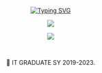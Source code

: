 


  <div align=center>
<p align="center">

<a href="https://git.io/typing-svg"><img src="https://readme-typing-svg.demolab.com?font=Fira+Code&duration=4000&pause=1000&color=09F7D5&center=true&vCenter=true&width=435&lines=%F0%9F%93%9A+Software+Engineer+%F0%9F%9A%80;" alt="Typing SVG" />
</a>
   
</p>
</div>


<!-- First row of skills -->
<p align="center">
  <a href="https://skillicons.dev">
    <img src="https://skillicons.dev/icons?i=js,ts,python,django,flask,fastapi,postman,nginx,react,vue,next,nodejs,docker,cypress&perline=14" />
  </a>
</p>

<!-- Second row of skills -->
<p align="center">
  <a href="https://skillicons.dev">
    <img src="https://skillicons.dev/icons?i=mongodb,redis,mysql,postgresql,dynamodb,prisma,bash,linux,aws,azure,gcp,cloudflare,terraform,kafka&perline=14" />
  </a>
</p>



</br>


  <div align=center>
<p>🏫 IT GRADUATE SY 2019-2023.</h2>
</div>




</div>

</div>

[linkedin]: https://www.linkedin.com/in/francisco-carl/
[Facebook]: https://www.facebook.com/cj.francisco.3152/
[Email]: mailto:franciscocarl122@gmail.com


  
  
</div>



